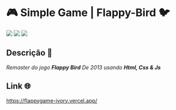 # 🎮  Simple Game | Flappy-Bird 🐦
![](https://img.shields.io/badge/plataforma-Web-blue?style=flat&logo=appveyor)
![](https://img.shields.io/badge/Flappy_Bird-yellow?style=flat)
![](https://img.shields.io/badge/Simple_Game-blue)

## Descrição 📖
_Remaster do jogo <b>Flappy Bird</b> De 2013 usando <b>Html, Css & Js</b>_

## Link 🌐
https://flappygame-ivory.vercel.app/
